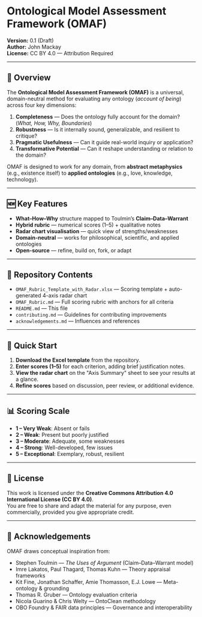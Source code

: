 # Ontological Model Assessment Framework (OMAF)

**Version:** 0.1 (Draft)  
**Author:** John Mackay  
**License:** CC BY 4.0 — Attribution Required

---

## 📖 Overview

The **Ontological Model Assessment Framework (OMAF)** is a universal, domain-neutral method for evaluating any ontology (*account of being*) across four key dimensions:

1. **Completeness** — Does the ontology fully account for the domain? (*What, How, Why, Boundaries*)
2. **Robustness** — Is it internally sound, generalizable, and resilient to critique?
3. **Pragmatic Usefulness** — Can it guide real-world inquiry or application?
4. **Transformative Potential** — Can it reshape understanding or relation to the domain?

OMAF is designed to work for any domain, from **abstract metaphysics** (e.g., existence itself) to **applied ontologies** (e.g., love, knowledge, technology).

---

## 🆕 Key Features

- **What–How–Why** structure mapped to Toulmin’s **Claim–Data–Warrant**
- **Hybrid rubric** — numerical scores (1–5) + qualitative notes
- **Radar chart visualisation** — quick view of strengths/weaknesses
- **Domain-neutral** — works for philosophical, scientific, and applied ontologies
- **Open-source** — refine, build on, fork, or adapt

---

## 📂 Repository Contents

- `OMAF_Rubric_Template_with_Radar.xlsx` — Scoring template + auto-generated 4-axis radar chart
- `OMAF_Rubric.md` — Full scoring rubric with anchors for all criteria
- `README.md` — This file
- `contributing.md` — Guidelines for contributing improvements
- `acknowledgements.md` — Influences and references

---

## 🚀 Quick Start

1. **Download the Excel template** from the repository.
2. **Enter scores (1–5)** for each criterion, adding brief justification notes.
3. **View the radar chart** on the "Axis Summary" sheet to see your results at a glance.
4. **Refine scores** based on discussion, peer review, or additional evidence.

---

## 📊 Scoring Scale

- **1 – Very Weak**: Absent or fails
- **2 – Weak**: Present but poorly justified
- **3 – Moderate**: Adequate, some weaknesses
- **4 – Strong**: Well-developed, few issues
- **5 – Exceptional**: Exemplary, robust, resilient

---

## 📜 License

This work is licensed under the **Creative Commons Attribution 4.0 International License (CC BY 4.0)**.  
You are free to share and adapt the material for any purpose, even commercially, provided you give appropriate credit.

---

## 🙏 Acknowledgements

OMAF draws conceptual inspiration from:

- Stephen Toulmin — *The Uses of Argument* (Claim–Data–Warrant model)
- Imre Lakatos, Paul Thagard, Thomas Kuhn — Theory appraisal frameworks
- Kit Fine, Jonathan Schaffer, Amie Thomasson, E.J. Lowe — Meta-ontology & grounding
- Thomas R. Gruber — Ontology evaluation criteria
- Nicola Guarino & Chris Welty — OntoClean methodology
- OBO Foundry & FAIR data principles — Governance and interoperability
